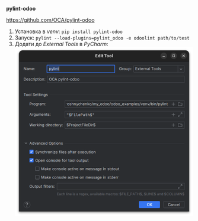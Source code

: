 **pylint-odoo**

https://github.com/OCA/pylint-odoo

1. Установка в *venv*: `pip install pylint-odoo`
2. Запуск: `pylint --load-plugins=pylint_odoo -e odoolint path/to/test`
3. Додати до *External Tools* в *PyCharm*:
![img.png](img.png)